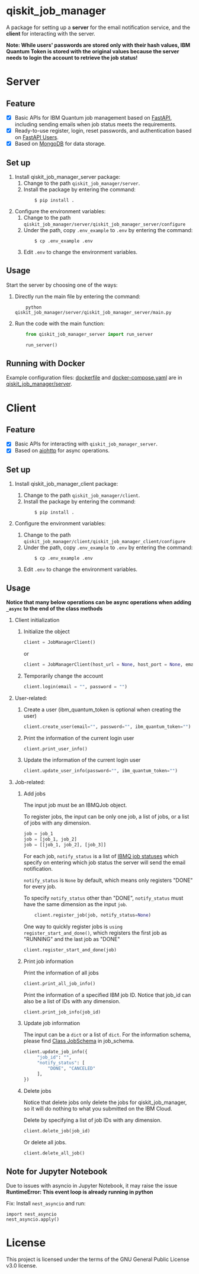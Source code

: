 # qiskit_job_manager

A package for setting up a **server** for the email notification service, and the **client** for interacting with the server.

**Note: While users' passwords are stored only with their hash values, IBM Quantum Token is stored with the original values because the server needs to login the account to retrieve the job status!**



# Server

## Feature

* [X] Basic APIs for IBM Quantum job management based on [FastAPI](https://github.com/tiangolo/fastapi), including sending emails when job status meets the requirements.
* [X] Ready-to-use register, login, reset passwords, and authentication based on [FastAPI Users](https://github.com/fastapi-users/fastapi-users#readme).
* [X] Based on [MongoDB](https://www.mongodb.com/) for data storage.

## Set up

1. Install qiskit_job_manager_server package:
   1. Change to the path `qiskit_job_manager/server`.
   2. Install the package by entering the command:
        ```shellscript
            $ pip install .
        ```
2. Configure the environment variables:
   1. Change to the path `qiskit_job_manager/server/qiskit_job_manager_server/configure`
   2. Under the path, copy `.env_example` to `.env` by entering the command:
        ```shellscript
            $ cp .env_example .env
        ```
   3. Edit `.env` to change the environment variables.

## Usage

Start the server by choosing one of the ways:
   1. Directly run the main file by entering the command:
        ```shellscript
            python qiskit_job_manager/server/qiskit_job_manager_server/main.py
        ```
   2. Run the code with the main function:
        ```python
            from qiskit_job_manager_server import run_server

            run_server()
        ```


## Running with Docker

Example configuration files: [dockerfile](qiskit_job_manager/server/dockerfile) and [docker-compose.yaml](qiskit_job_manager/server/docker-compose.yaml) are in [qiskit_job_manager/server](qiskit_job_manager/server).


# Client

## Feature

* [X] Basic APIs for interacting with `qiskit_job_manager_server`.
* [X] Based on [aiohttp](https://github.com/aio-libs/aiohttp) for async operations.

## Set up

1. Install qiskit_job_manager_client package:
   1. Change to the path `qiskit_job_manager/client`.
   2. Install the package by entering the command:
        ```shellscript
            $ pip install .
        ```

2. Configure the environment variables:
   1. Change to the path `qiskit_job_manager/client/qiskit_job_manager_client/configure`
   2. Under the path, copy `.env_example` to `.env` by entering the command:
        ```shellscript
            $ cp .env_example .env
        ```
   3. Edit `.env` to change the environment variables.

## Usage

**Notice that many below operations can be async operations when adding `_async` to the end of the class methods**

1. Client initialization
   1. Initialize the object
        ```python
        client = JobManagerClient()
        ```

        or 

        ```python
        client = JobManagerClient(host_url = None, host_port = None, email = None, password = None)
        ```
   2. Temporarily change the account
        ```python
        client.login(email = "", password = "")
        ```

2. User-related:
   1. Create a user (ibm_quantum_token is optional when creating the user)
        ```python
        client.create_user(email="", password="", ibm_quantum_token="")
        ```
   2. Print the information of the current login user
        ```python
        client.print_user_info()
        ```
   3. Update the information of the current login user
        ```python
        client.update_user_info(password="", ibm_quantum_token="")
        ```

3. Job-related:
   1. Add jobs
   
        The input job must be an IBMQJob object. 

        To register jobs, the input can be only one job, a list of jobs, or a list of jobs with any dimension.
        ```python
        job = job_1
        job = [job_1, job_2]
        job = [[job_1, job_2], [job_3]]
        ```

        For each job, `notify_status` is a list of [IBMQ job statuses](https://qiskit.org/documentation/stubs/qiskit.providers.JobStatus.html#qiskit.providers.JobStatus) which specify on entering which job status the server will send the email notification.

        `notify_status` is `None` by default, which means only registers "DONE" for every job.

        To specify `notify_status` other than "DONE", `notify_status` must have the same dimension as the input `job`.
        ```python
            client.register_job(job, notify_status=None)
        ```

        One way to quickly register jobs is `using register_start_and_done()`, which registers the first job as "RUNNING" and the last job as "DONE"
        ```python
        client.register_start_and_done(job)
        ```

   2. Print job information

        Print the information of all jobs
        ```python
        client.print_all_job_info()
        ```

        Print the information of a specified IBM job ID. Notice that job_id can also be a list of IDs with any dimension.
        ```python
        client.print_job_info(job_id)
        ```

   3. Update job information

        The input can be a `dict` or a list of `dict`.
        For the information schema, please find [Class JobSchema](qiskit_job_manager/server/qiskit_job_manager_server/schemas/job.py) in job_schema.
        ```python
        client.update_job_info({
             "job_id": "",
             "notify_status": [
                 "DONE", "CANCELED"
             ],
        })
        ```

   4. Delete jobs

        Notice that delete jobs only delete the jobs for qiskit_job_manager, so it will do nothing to what you submitted on the IBM Cloud.

        Delete by specifying a list of job IDs with any dimension.
        ```python
        client.delete_job(job_id)
        ```

        Or delete all jobs.
        ```python
        client.delete_all_job()
        ```

## Note for Jupyter Notebook
Due to issues with asyncio in Jupyter Notebook, it may raise the issue **RuntimeError: This event loop is already running in python**

Fix:
Install `nest_asyncio` and run:
```
import nest_asyncio
nest_asyncio.apply()
```

# License

This project is licensed under the terms of the GNU General Public License v3.0 license.
